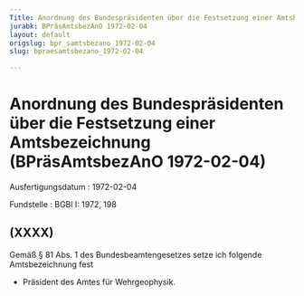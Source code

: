 ```yaml
---
Title: Anordnung des Bundespräsidenten über die Festsetzung einer Amtsbezeichnung
jurabk: BPräsAmtsbezAnO 1972-02-04
layout: default
origslug: bpr_samtsbezano_1972-02-04
slug: bpraesamtsbezano_1972-02-04

---
```


# Anordnung des Bundespräsidenten über die Festsetzung einer Amtsbezeichnung (BPräsAmtsbezAnO 1972-02-04)

Ausfertigungsdatum
:   1972-02-04

Fundstelle
:   BGBl I: 1972, 198



## (XXXX)

Gemäß § 81 Abs. 1 des Bundesbeamtengesetzes setze ich folgende Amtsbezeichnung fest

*   Präsident des Amtes für Wehrgeophysik.




